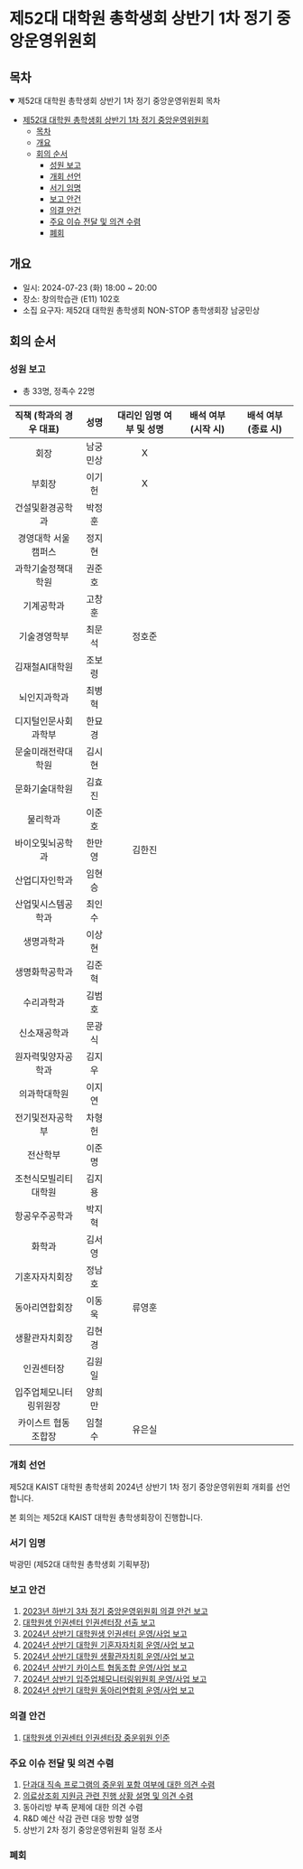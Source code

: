 제52대 대학원 총학생회 상반기 1차 정기 중앙운영위원회 
===

## 목차

<details open>
<summary>제52대 대학원 총학생회 상반기 1차 정기 중앙운영위원회 목차</summary>
  
- [제52대 대학원 총학생회 상반기 1차 정기 중앙운영위원회](#제52대-대학원-총학생회-상반기-1차-정기-중앙운영위원회)
	- [목차](#목차)
	- [개요](#개요)
	- [회의 순서](#회의-순서)
		- [성원 보고](#성원-보고)
		- [개회 선언](#개회-선언)
		- [서기 임명](#서기-임명)
		- [보고 안건](#보고-안건)
		- [의결 안건](#의결-안건)
		- [주요 이슈 전달 및 의견 수렴](#주요-이슈-전달-및-의견-수렴)
		- [폐회](#폐회)
</details>

## 개요 

- 일시: 2024-07-23 (화) 18:00 ~ 20:00
- 장소: 창의학습관 (E11) 102호
- 소집 요구자: 제52대 대학원 총학생회 NON-STOP 총학생회장 남궁민상

## 회의 순서
### 성원 보고
- 총 33명, 정족수 22명

| 직책 (학과의 경우 대표) | 성명 | 대리인 임명 여부 및 성명 | 배석 여부 (시작 시) | 배석 여부 (종료 시) |
|:---:|:---:|:---:|:---:|:---:|
| 회장 | 남궁민상 | X  |   |   |
| 부회장 | 이기헌 | X  |   |   |
| 건설및환경공학과 | 박정훈 |   |   |   |
| 경영대학 서울캠퍼스 | 정지현 |   |   |   |
| 과학기술정책대학원 | 권준호 |   |   |   |
| 기계공학과 | 고창훈 |   |   |   |
| 기술경영학부 | 최문석 |  정호준 |   |   |
| 김재철AI대학원 | 조보령 |   |   |   |
| 뇌인지과학과 | 최병혁 |   |   |   |
| 디지털인문사회과학부 | 한묘경 |   |   |   |
| 문술미래전략대학원 | 김시현 |   |   |   |
| 문화기술대학원 | 김효진 |   |   |   |
| 물리학과 | 이준호 |   |   |   |
| 바이오및뇌공학과 | 한만영 | 김한진 |   |   |
| 산업디자인학과 | 임현승 |   |   |   |
| 산업및시스템공학과 | 최인수 |   |   |   |
| 생명과학과 | 이상현 |   |   |   |
| 생명화학공학과 | 김준혁 |   |   |   |
| 수리과학과 | 김범호 |   |   |   |
| 신소재공학과 | 문광식 |   |   |   |
| 원자력및양자공학과 | 김지우 |   |   |   |
| 의과학대학원 | 이지연 |   |   |   |
| 전기및전자공학부 | 차형헌 |   |   |   |
| 전산학부 | 이준명 |   |   |   |
| 조천식모빌리티대학원 | 김지용 |   |   |   |
| 항공우주공학과 | 박지혁 |   |   |   |
| 화학과 | 김서영 |   |   |   |
| 기혼자자치회장 | 정남호 |   |   |   |
| 동아리연합회장 | 이동욱 | 류영훈 |   |   |
| 생활관자치회장 | 김현경 |   |   |   |
| 인권센터장 | 김원일 |   |   |   |
| 입주업체모니터링위원장 | 양희만 |   |   |   |
| 카이스트 협동조합장 | 임철수 | 유은실 |   |   |

### 개회 선언
제52대 KAIST 대학원 총학생회 2024년 상반기 1차 정기 중앙운영위원회 개회를 선언합니다. 

본 회의는 제52대 KAIST 대학원 총학생회장이 진행합니다.

### 서기 임명
박광민 (제52대 대학원 총학생회 기획부장) 

### 보고 안건
1. [2023년 하반기 3차 정기 중앙운영위원회 의결 안건 보고](보고안건/2023년-하반기-3차-정기-중앙운영위원회-의결-안건-보고.md)
2. [대학원생 인권센터 인권센터장 선출 보고](보고안건/2024년-상반기-대학원생인권센터-인권센터장-선출-보고.md)
3. [2024년 상반기 대학원생 인권센터 운영/사업 보고](보고안건/대학원생인권센터-2024년-상반기-운영사업보고.md) 
4. [2024년 상반기 대학원 기혼자자치회 운영/사업 보고](보고안건/대학원기혼자자치회-2024년-상반기-운영사업보고.md) 
5. [2024년 상반기 대학원 생활관자치회 운영/사업 보고](보고안건/대학원생활관자치회-2024년-상반기-운영사업보고.md) 
6. [2024년 상반기 카이스트 협동조합 운영/사업 보고](보고안건/카이스트협동조합-2024년-상반기-운영사업보고.md) 
7. [2024년 상반기 입주업체모니터링위원회 운영/사업 보고](보고안건/입주업체모니터링위원회-2024년-상반기-운영사업보고.md) 
8. [2024년 상반기 대학원 동아리연합회 운영/사업 보고](보고안건/대학원동아리연합회-2024년-상반기-운영사업보고.md)

### 의결 안건
1. [대학원생 인권센터 인권센터장 중운위원 인준](의결안건/2024년-상반기-대학원생인권센터-인권센터장-중운위원-인준.md)

### 주요 이슈 전달 및 의견 수렴
1. [단과대 직속 프로그램의 중운위 포함 여부에 대한 의견 수렴](논의안건/단과대-직속-프로그램-논의안건.md)
2. [의료상조회 지원금 관련 진행 상황 설명 및 의견 수렴](논의안건/의료상조회-지원금-진행상황.md)
3. 동아리방 부족 문제에 대한 의견 수렴
4. R&D 예산 삭감 관련 대응 방향 설명
5. 상반기 2차 정기 중앙운영위원회 일정 조사 

### 폐회

